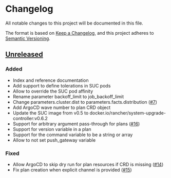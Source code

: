 # Changelog
All notable changes to this project will be documented in this file.

The format is based on [Keep a Changelog](https://keepachangelog.com/en/1.0.0/),
and this project adheres to [Semantic Versioning](https://semver.org/spec/v2.0.0.html).

## [Unreleased]

### Added
- Index and reference documentation
- Add support to define tolerations in SUC pods
- Allow to override the SUC pod affinity
- Rename parameter backoff_limit to job_backoff_limit
- Change parameters.cluster.dist to parameters.facts.distribution ([#7])
- Add ArgoCD wave number to plan CRD object
- Update the SUC image from v0.5 to docker.io/rancher/system-upgrade-controller:v0.6.2
- Support for arbitrary argument pass-through for plans ([#16])
- Support for version variable in a plan
- Support for the command variable to be a string or array
- Allow to not set push_gateway variable

### Fixed
- Allow ArgoCD to skip dry run for plan resources if CRD is missing ([#14])
- Fix plan creation when explicit channel is provided ([#15])

[Unreleased]: https://github.com/projectsyn/component-system-upgrade-controller/compare/2606b0b...HEAD

[#7]: https://github.com/projectsyn/component-system-upgrade-controller/pull/7
[#14]: https://github.com/projectsyn/component-system-upgrade-controller/pull/14
[#15]: https://github.com/projectsyn/component-system-upgrade-controller/pull/15
[#16]: https://github.com/projectsyn/component-system-upgrade-controller/pull/16
